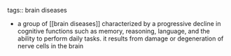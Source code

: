 tags:: brain diseases

- a group of [[brain diseases]] characterized by a progressive decline in cognitive functions such as memory, reasoning, language, and the ability to perform daily tasks. it results from damage or degeneration of nerve cells in the brain